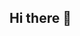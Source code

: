 ## Hi there 👋

<!--
https://badges.pages.dev/?q=blender
Here are some ideas to get you started:

- 🔭 I’m currently working on ...
- 🌱 I’m currently learning ...
- 👯 I’m looking to collaborate on ...
- 🤔 I’m looking for help with ...
- 💬 Ask me about ...
- 📫 How to reach me: ...
- 😄 Pronouns: ...
- ⚡ Fun fact: ...

I am Dyego Lima. 
I am a full stack and game developer. Always open to collaborating on projects and innovative ideas. 
Feel free to contact me here:

[![Linkedin Badge](https://img.shields.io/badge/-dyegolima-blue?style=flat-square&logo=Linkedin&logoColor=white&link=https://www.linkedin.com/in/dlimma/)](https://www.linkedin.com/in/dlimma/)
<br>
[![Gmail Badge](https://img.shields.io/badge/-dlimma@gmail.com-c14438?style=flat-square&logo=Gmail&logoColor=white&link=mailto:dlimma@gmail.com)](mailto:dlimma@gmail.com)

![Game Developer Badge](https://img.shields.io/badge/Game%20Developer-E60012?logo=gamedeveloper&logoColor=fff&style=flat-square)
## ⚡ Technologies
![42 Badge](https://img.shields.io/badge/42-000?logo=42&logoColor=fff&style=flat-square)
![Adobe Badge](https://img.shields.io/badge/Adobe-F00?logo=adobe&logoColor=fff&style=flat-square)
![JavaScript Badge](https://img.shields.io/badge/JavaScript-F7DF1E?logo=javascript&logoColor=000&style=flat-square)
![TypeScript Badge](https://img.shields.io/badge/TypeScript-3178C6?logo=typescript&logoColor=fff&style=flat-square)
![Node.js Badge](https://img.shields.io/badge/Node.js-393?logo=nodedotjs&logoColor=fff&style=flat-square)
![React Badge](https://img.shields.io/badge/React-61DAFB?logo=react&logoColor=000&style=flat-square)
![HTML5 Badge](https://img.shields.io/badge/HTML5-E34F26?logo=html5&logoColor=fff&style=flat-square)
![CSS3 Badge](https://img.shields.io/badge/CSS3-1572B6?logo=css3&logoColor=fff&style=flat-square)
![Playwright Badge](https://img.shields.io/badge/Playwright-2EAD33?logo=playwright&logoColor=fff&style=flat-square)
![MySQL Badge](https://img.shields.io/badge/MySQL-4479A1?logo=mysql&logoColor=fff&style=flat-square)
![MongoDB Badge](https://img.shields.io/badge/MongoDB-47A248?logo=mongodb&logoColor=fff&style=flat-square)
![Redis Badge](https://img.shields.io/badge/Redis-DC382D?logo=redis&logoColor=fff&style=flat-square)
![Docker Badge](https://img.shields.io/badge/Docker-2496ED?logo=docker&logoColor=fff&style=flat-square)
![OpenGL Badge](https://img.shields.io/badge/OpenGL-5586A4?logo=opengl&logoColor=fff&style=flat-square)
![Python Badge](https://img.shields.io/badge/Python-3776AB?logo=python&logoColor=fff&style=flat-square)
![Godot Engine Badge](https://img.shields.io/badge/Godot%20Engine-478CBF?logo=godotengine&logoColor=fff&style=flat-square)
![Git Badge](https://img.shields.io/badge/Git-F05032?logo=git&logoColor=fff&style=flat-square)
![GitHub Badge](https://img.shields.io/badge/GitHub-181717?logo=github&logoColor=fff&style=flat-square)
![GitLab Badge](https://img.shields.io/badge/GitLab-FC6D26?logo=gitlab&logoColor=fff&style=flat-square)
![Bitbucket Badge](https://img.shields.io/badge/Bitbucket-0052CC?logo=bitbucket&logoColor=fff&style=flat-square)
![Blender Badge](https://img.shields.io/badge/Blender-F5792A?logo=blender&logoColor=fff&style=flat-square)
-->
